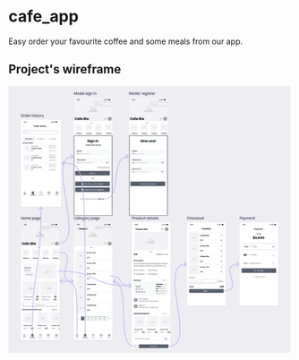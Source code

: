 # cafe_app

Easy order your favourite coffee and some meals from our app.

## Project's wireframe

<!-- ![lesson8](lesson10.gif) -->
![wireframe](/lib/global/assets/wireframe_design.png)